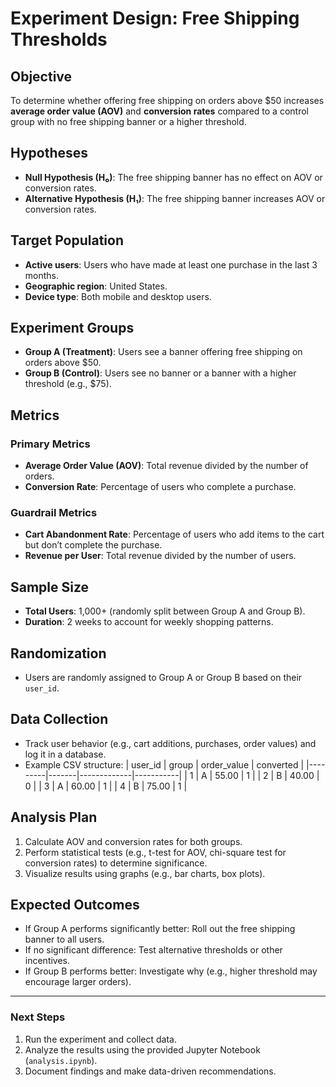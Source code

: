 # Experiment Design: Free Shipping Thresholds

## **Objective**
To determine whether offering free shipping on orders above $50 increases **average order value (AOV)** and **conversion rates** compared to a control group with no free shipping banner or a higher threshold.

## **Hypotheses**
- **Null Hypothesis (H₀)**: The free shipping banner has no effect on AOV or conversion rates.
- **Alternative Hypothesis (H₁)**: The free shipping banner increases AOV or conversion rates.

## **Target Population**
- **Active users**: Users who have made at least one purchase in the last 3 months.
- **Geographic region**: United States.
- **Device type**: Both mobile and desktop users.

## **Experiment Groups**
- **Group A (Treatment)**: Users see a banner offering free shipping on orders above $50.
- **Group B (Control)**: Users see no banner or a banner with a higher threshold (e.g., $75).

## **Metrics**
### Primary Metrics
- **Average Order Value (AOV)**: Total revenue divided by the number of orders.
- **Conversion Rate**: Percentage of users who complete a purchase.

### Guardrail Metrics
- **Cart Abandonment Rate**: Percentage of users who add items to the cart but don’t complete the purchase.
- **Revenue per User**: Total revenue divided by the number of users.

## **Sample Size**
- **Total Users**: 1,000+ (randomly split between Group A and Group B).
- **Duration**: 2 weeks to account for weekly shopping patterns.

## **Randomization**
- Users are randomly assigned to Group A or Group B based on their `user_id`.

## **Data Collection**
- Track user behavior (e.g., cart additions, purchases, order values) and log it in a database.
- Example CSV structure:
  | user_id | group | order_value | converted |
  |---------|-------|-------------|-----------|
  | 1       | A     | 55.00       | 1         |
  | 2       | B     | 40.00       | 0         |
  | 3       | A     | 60.00       | 1         |
  | 4       | B     | 75.00       | 1         |

## **Analysis Plan**
1. Calculate AOV and conversion rates for both groups.
2. Perform statistical tests (e.g., t-test for AOV, chi-square test for conversion rates) to determine significance.
3. Visualize results using graphs (e.g., bar charts, box plots).

## **Expected Outcomes**
- If Group A performs significantly better: Roll out the free shipping banner to all users.
- If no significant difference: Test alternative thresholds or other incentives.
- If Group B performs better: Investigate why (e.g., higher threshold may encourage larger orders).

---

### **Next Steps**
1. Run the experiment and collect data.
2. Analyze the results using the provided Jupyter Notebook (`analysis.ipynb`).
3. Document findings and make data-driven recommendations.
